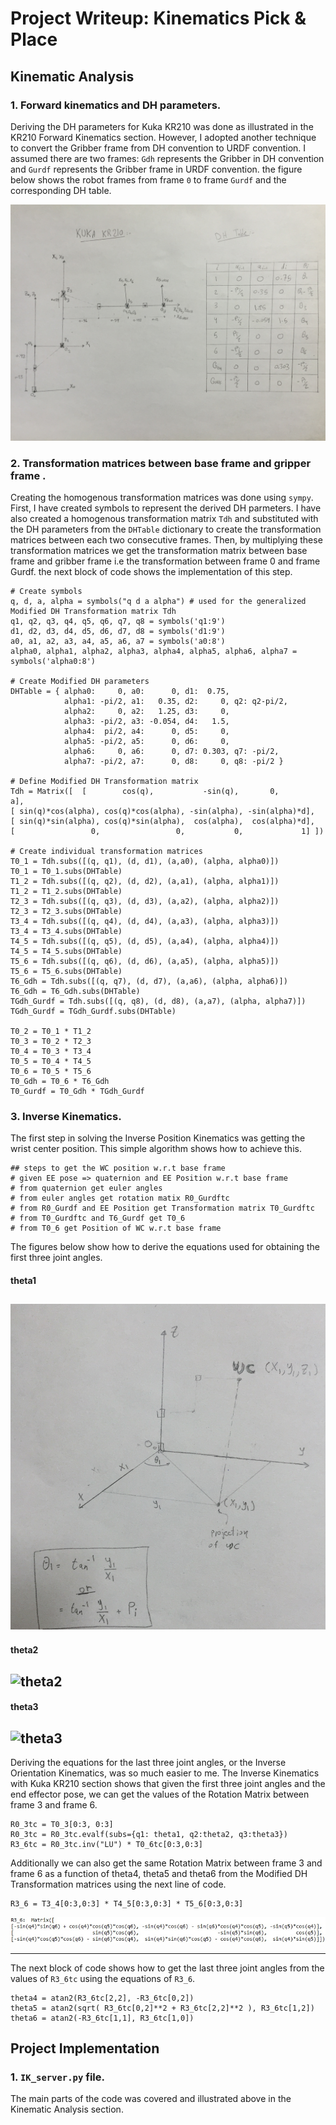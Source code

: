 # Project Writeup: Kinematics Pick & Place

## Kinematic Analysis
### 1. Forward kinematics and DH parameters.

Deriving the DH parameters for Kuka KR210 was done as illustrated in the KR210 Forward Kinematics section. However, I adopted another technique to convert the Gribber frame from DH convention to URDF convention. I assumed there are two frames: `Gdh` represents the Gribber in DH convention and `Gurdf` represents the Gribber frame in URDF convention. the figure below shows the robot frames from frame `0` to frame `Gurdf` and the corresponding DH table.

![KUKA frame & DH table](KUKA_DH_table.JPG)

### 2. Transformation matrices between base frame and gripper frame .

Creating the homogenous transformation matrices was done using `sympy`. First, I have created symbols to represent the derived DH parmeters. I have also created a homogenous transformation matrix `Tdh` and substituted with the DH parameters from the `DHTable` dictionary to create the transformation matrices between each two consecutive frames. Then, by multiplying these transformation matrices we get the transformation matrix between base frame and gribber frame i.e the transformation between frame 0 and frame Gurdf. the next block of code shows the implementation of this step.

```
# Create symbols
q, d, a, alpha = symbols("q d a alpha") # used for the generalized Modified DH Transformation matrix Tdh
q1, q2, q3, q4, q5, q6, q7, q8 = symbols('q1:9')
d1, d2, d3, d4, d5, d6, d7, d8 = symbols('d1:9')
a0, a1, a2, a3, a4, a5, a6, a7 = symbols('a0:8')
alpha0, alpha1, alpha2, alpha3, alpha4, alpha5, alpha6, alpha7 = symbols('alpha0:8')

# Create Modified DH parameters
DHTable = { alpha0:     0, a0:      0, d1:  0.75, 
            alpha1: -pi/2, a1:   0.35, d2:     0, q2: q2-pi/2,
            alpha2:     0, a2:   1.25, d3:     0,
            alpha3: -pi/2, a3: -0.054, d4:   1.5,
            alpha4:  pi/2, a4:      0, d5:     0,
            alpha5: -pi/2, a5:      0, d6:     0,
            alpha6:     0, a6:      0, d7: 0.303, q7: -pi/2,
            alpha7: -pi/2, a7:      0, d8:     0, q8: -pi/2 }	

# Define Modified DH Transformation matrix
Tdh = Matrix([ 	[ 	     cos(q), 	       -sin(q),		  0,		 a],
[ sin(q)*cos(alpha), cos(q)*cos(alpha),	-sin(alpha), -sin(alpha)*d],
[ sin(q)*sin(alpha), cos(q)*sin(alpha),	 cos(alpha),  cos(alpha)*d],
[                 0,                 0,           0,             1]	])

# Create individual transformation matrices
T0_1 = Tdh.subs([(q, q1), (d, d1), (a,a0), (alpha, alpha0)])
T0_1 = T0_1.subs(DHTable)
T1_2 = Tdh.subs([(q, q2), (d, d2), (a,a1), (alpha, alpha1)])
T1_2 = T1_2.subs(DHTable)
T2_3 = Tdh.subs([(q, q3), (d, d3), (a,a2), (alpha, alpha2)])
T2_3 = T2_3.subs(DHTable)
T3_4 = Tdh.subs([(q, q4), (d, d4), (a,a3), (alpha, alpha3)])
T3_4 = T3_4.subs(DHTable)
T4_5 = Tdh.subs([(q, q5), (d, d5), (a,a4), (alpha, alpha4)])
T4_5 = T4_5.subs(DHTable)
T5_6 = Tdh.subs([(q, q6), (d, d6), (a,a5), (alpha, alpha5)])
T5_6 = T5_6.subs(DHTable)
T6_Gdh = Tdh.subs([(q, q7), (d, d7), (a,a6), (alpha, alpha6)])
T6_Gdh = T6_Gdh.subs(DHTable)
TGdh_Gurdf = Tdh.subs([(q, q8), (d, d8), (a,a7), (alpha, alpha7)])
TGdh_Gurdf = TGdh_Gurdf.subs(DHTable)

T0_2 = T0_1 * T1_2
T0_3 = T0_2 * T2_3
T0_4 = T0_3 * T3_4
T0_5 = T0_4 * T4_5
T0_6 = T0_5 * T5_6
T0_Gdh = T0_6 * T6_Gdh
T0_Gurdf = T0_Gdh * TGdh_Gurdf
```

### 3. Inverse Kinematics.

The first step in solving the Inverse Position Kinematics was getting the wrist center position. This simple algorithm shows how to achieve this.
```
## steps to get the WC position w.r.t base frame
# given EE pose => quaternion and EE Position w.r.t base frame
# from quaternion get euler angles
# from euler angles get rotation matix R0_Gurdftc
# from R0_Gurdf and EE Position get Transformation matrix T0_Gurdftc
# from T0_Gurdftc and T6_Gurdf get T0_6
# from T0_6 get Position of WC w.r.t base frame
```

The figures below show how to derive the equations used for obtaining the first three joint angles.

#### theta1
![theta1](theta1.jpg)
--------------

#### theta2
![theta2](Kinematics-Pick-and-Place/writeup/theta2.jpg)
--------------

#### theta3
![theta3](Kinematics-Pick-and-Place/writeup/theta3.jpg)
-------------

Deriving the equations for the last three joint angles, or the Inverse Orientation Kinematics, was so much easier to me. The Inverse Kinematics with Kuka KR210 section shows that given the first three joint angles and the end effector pose, we can get the values of the Rotation Matrix between frame 3 and frame 6.
```
R0_3tc = T0_3[0:3, 0:3]
R0_3tc = R0_3tc.evalf(subs={q1: theta1, q2:theta2, q3:theta3})
R3_6tc = R0_3tc.inv("LU") * T0_6tc[0:3,0:3]
```
Additionally we can also get the same Rotation Matrix between frame 3 and frame 6 as a function of theta4, theta5 and theta6 from the Modified DH Transformation matrices using the next line of code.
```
R3_6 = T3_4[0:3,0:3] * T4_5[0:3,0:3] * T5_6[0:3,0:3]
```
![R3_6](R3_6.JPG)

--------------
The next block of code shows how to get the last three joint angles from the values of `R3_6tc` using the equations of `R3_6`.
```
theta4 = atan2(R3_6tc[2,2], -R3_6tc[0,2])
theta5 = atan2(sqrt( R3_6tc[0,2]**2 + R3_6tc[2,2]**2 ), R3_6tc[1,2])
theta6 = atan2(-R3_6tc[1,1], R3_6tc[1,0])
```




## Project Implementation

### 1. `IK_server.py` file.


The main parts of the code was covered and illustrated above in the Kinematic Analysis section.
